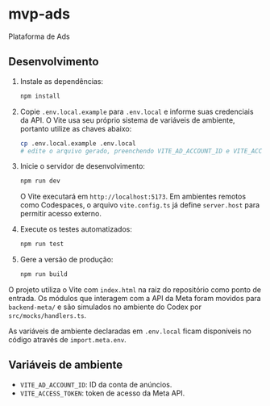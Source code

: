 # mvp-ads
Plataforma de Ads

## Desenvolvimento

1. Instale as dependências:
   ```bash
   npm install
   ```

2. Copie `.env.local.example` para `.env.local` e informe suas credenciais da API. O Vite usa seu próprio sistema de variáveis de ambiente, portanto utilize as chaves abaixo:
   ```bash
   cp .env.local.example .env.local
   # edite o arquivo gerado, preenchendo VITE_AD_ACCOUNT_ID e VITE_ACCESS_TOKEN
   ```

3. Inicie o servidor de desenvolvimento:
   ```bash
   npm run dev
   ```
   O Vite executará em `http://localhost:5173`. Em ambientes remotos como
   Codespaces, o arquivo `vite.config.ts` já define `server.host` para permitir
   acesso externo.

4. Execute os testes automatizados:
   ```bash
   npm run test
   ```

5. Gere a versão de produção:
   ```bash
   npm run build
   ```

O projeto utiliza o Vite com `index.html` na raiz do repositório como ponto de entrada.
Os módulos que interagem com a API da Meta foram movidos para `backend-meta/` e
são simulados no ambiente do Codex por `src/mocks/handlers.ts`.

As variáveis de ambiente declaradas em `.env.local` ficam disponíveis no código
através de `import.meta.env`.

## Variáveis de ambiente

- `VITE_AD_ACCOUNT_ID`: ID da conta de anúncios.
- `VITE_ACCESS_TOKEN`: token de acesso da Meta API.
